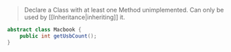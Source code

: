 > Declare a Class with at least one Method unimplemented. Can only be used by [[Inheritance|inheriting]] it.

```java
abstract class Macbook {
	public int getUsbCount();
}
```

